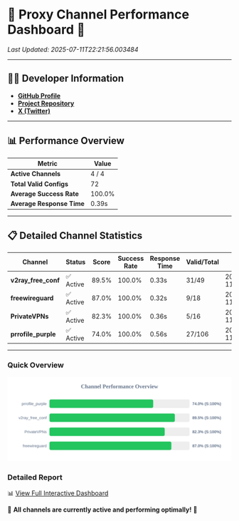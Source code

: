 # 🌟 Proxy Channel Performance Dashboard 🌟

_Last Updated: 2025-07-11T22:21:56.003484_

---

## 👩‍💻 Developer Information

- **[GitHub Profile](https://github.com/4n0nymou3)**  
- **[Project Repository](https://github.com/4n0nymou3/multi-proxy-config-fetcher)**  
- **[X (Twitter)](https://x.com/4n0nymou3)**  

---

## 📊 Performance Overview

| Metric                | Value       |
|-----------------------|-------------|
| **Active Channels**   | 4 / 4       |
| **Total Valid Configs** | 72          |
| **Average Success Rate** | 100.0%      |
| **Average Response Time** | 0.39s       |

---

## 📋 Detailed Channel Statistics

| Channel          | Status     | Score  | Success Rate | Response Time | Valid/Total | Last Success               |
|------------------|------------|--------|--------------|---------------|-------------|----------------------------|
| **v2ray_free_conf**  | ✅ Active  | 89.5%  | 100.0% | 0.33s         | 31/49       | 2025-07-11T22:21:55.246538 |
| **freewireguard**  | ✅ Active  | 87.0%  | 100.0% | 0.32s         | 9/18       | 2025-07-11T22:21:56.001978 |
| **PrivateVPNs**  | ✅ Active  | 82.3%  | 100.0% | 0.36s         | 5/16       | 2025-07-11T22:21:55.649560 |
| **prrofile_purple**  | ✅ Active  | 74.0%  | 100.0% | 0.56s         | 27/106       | 2025-07-11T22:21:54.858127 |

---

### Quick Overview
<div align="center">
  <a href="https://raw.githubusercontent.com/nullluser/NullRepo/refs/heads/main/assets/channel_stats_chart.svg">
    <img src="https://raw.githubusercontent.com/nullluser/NullRepo/refs/heads/main/assets/channel_stats_chart.svg" alt="Source Performance Statistics" width="800">
  </a>
</div>

### Detailed Report
📊 [View Full Interactive Dashboard](https://htmlpreview.github.io/?https://github.com/nullluser/NullRepo/blob/main/assets/performance_report.html)

🎉 **All channels are currently active and performing optimally!** 🎉
